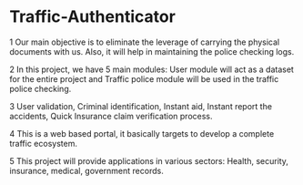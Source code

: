 # Traffic-Authenticator
1 Our main objective is to eliminate the leverage of carrying the physical documents with us. Also, it will help in maintaining the police checking logs.

2 In this project, we have 5 main modules: User module will act as a dataset for the entire project and Traffic police module will be used in the traffic police checking.

3 User validation, Criminal identification, Instant aid, Instant report the accidents, Quick Insurance claim verification process.

4 This is a web based portal, it basically targets to develop a complete traffic ecosystem. 

5 This project will provide applications in various sectors: Health, security, insurance, medical, government records.
